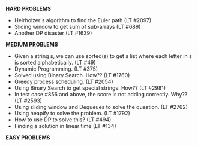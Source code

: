 **HARD PROBLEMS**
- Heirholzer's algorithm to find the Euler path (LT #2097)
- Sliding window to get sum of sub-arrays (LT #689)
- Another DP disaster (LT #1639)

**MEDIUM PROBLEMS**
- Given a string s, we can use sorted(s) to get a list where each letter in s is sorted alphabetically. (LT #49)
- Dynamic Programming. (LT #375)
- Solved using Binary Search. How?? (LT #1760)
- Greedy process scheduling. (LT #2054)
- Using Binary Search to get special strings. How?? (LT #2981)
- In test case #856 and above, the score is not adding correctly. Why?? (LT #2593)
- Using sliding window and Dequeues to solve the question. (LT #2762)
- Using heapify to solve the problem. (LT #1792)
- How to use DP to solve this? (LT #494)
- Finding a solution in linear time (LT #134)

**EASY PROBLEMS**

